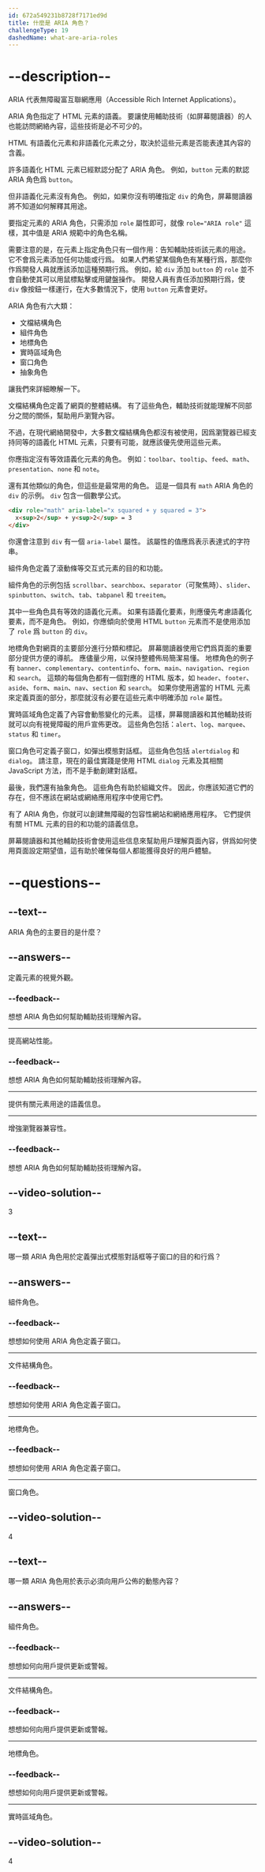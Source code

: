 ```yaml
---
id: 672a549231b8728f7171ed9d
title: 什麼是 ARIA 角色？
challengeType: 19
dashedName: what-are-aria-roles
---
```


# --description--

ARIA 代表無障礙富互聯網應用（Accessible Rich Internet Applications）。

ARIA 角色指定了 HTML 元素的語義。 要讓使用輔助技術（如屏幕閱讀器）的人也能訪問網絡內容，這些技術是必不可少的。

HTML 有語義化元素和非語義化元素之分，取決於這些元素是否能表達其內容的含義。

許多語義化 HTML 元素已經默認分配了 ARIA 角色。 例如，`button` 元素的默認 ARIA 角色爲 `button`。

但非語義化元素沒有角色。 例如，如果你沒有明確指定 `div` 的角色，屏幕閱讀器將不知道如何解釋其用途。

要指定元素的 ARIA 角色，只需添加 `role` 屬性即可，就像 `role="ARIA role"` 這樣，其中值是 ARIA 規範中的角色名稱。

需要注意的是，在元素上指定角色只有一個作用：告知輔助技術該元素的用途。 它不會爲元素添加任何功能或行爲。 如果人們希望某個角色有某種行爲，那麼你作爲開發人員就應該添加這種預期行爲。 例如，給 `div` 添加 `button` 的 `role` 並不會自動使其可以用鼠標點擊或用鍵盤操作。 開發人員有責任添加預期行爲，使 `div` 像按鈕一樣運行，在大多數情況下，使用 `button` 元素會更好。

ARIA 角色有六大類：

- 文檔結構角色
- 組件角色
- 地標角色
- 實時區域角色
- 窗口角色
- 抽象角色

讓我們來詳細瞭解一下。

文檔結構角色定義了網頁的整體結構。 有了這些角色，輔助技術就能理解不同部分之間的關係，幫助用戶瀏覽內容。

不過，在現代網絡開發中，大多數文檔結構角色都沒有被使用，因爲瀏覽器已經支持同等的語義化 HTML 元素，只要有可能，就應該優先使用這些元素。

你應指定沒有等效語義化元素的角色。 例如：`toolbar`、`tooltip`、`feed`、`math`、`presentation`、`none` 和 `note`。

還有其他類似的角色，但這些是最常用的角色。 這是一個具有 `math` ARIA 角色的 `div` 的示例。 `div` 包含一個數學公式。

```html
<div role="math" aria-label="x squared + y squared = 3">
  x<sup>2</sup> + y<sup>2</sup> = 3
</div>
```

你還會注意到 `div` 有一個 `aria-label` 屬性。 該屬性的值應爲表示表達式的字符串。

組件角色定義了滾動條等交互式元素的目的和功能。

組件角色的示例包括 `scrollbar`、`searchbox`、`separator`（可聚焦時）、`slider`、`spinbutton`、`switch`、`tab`、`tabpanel` 和 `treeitem`。

其中一些角色具有等效的語義化元素。 如果有語義化要素，則應優先考慮語義化要素，而不是角色。 例如，你應傾向於使用 HTML `button` 元素而不是使用添加了 `role` 爲 `button` 的 `div`。

地標角色對網頁的主要部分進行分類和標記。 屏幕閱讀器使用它們爲頁面的重要部分提供方便的導航。 應儘量少用，以保持整體佈局簡潔易懂。 地標角色的例子有 `banner`、`complementary`、`contentinfo`、`form`、`main`、`navigation`、`region` 和 `search`。 這類的每個角色都有一個對應的 HTML 版本，如 `header`、`footer`、`aside`、`form`、`main`、`nav`、`section` 和 `search`。 如果你使用適當的 HTML 元素來定義頁面的部分，那麼就沒有必要在這些元素中明確添加 `role` 屬性。

實時區域角色定義了內容會動態變化的元素。 這樣，屏幕閱讀器和其他輔助技術就可以向有視覺障礙的用戶宣佈更改。 這些角色包括：`alert`、`log`、`marquee`、`status` 和 `timer`。

窗口角色可定義子窗口，如彈出模態對話框。 這些角色包括 `alertdialog` 和 `dialog`。 請注意，現在的最佳實踐是使用 HTML `dialog` 元素及其相關 JavaScript 方法，而不是手動創建對話框。

最後，我們還有抽象角色。 這些角色有助於組織文件。 因此，你應該知道它們的存在，但不應該在網站或網絡應用程序中使用它們。

有了 ARIA 角色，你就可以創建無障礙的包容性網站和網絡應用程序。 它們提供有關 HTML 元素的目的和功能的語義信息。

屏幕閱讀器和其他輔助技術會使用這些信息來幫助用戶理解頁面內容，併爲如何使用頁面設定期望值，這有助於確保每個人都能獲得良好的用戶體驗。

# --questions--

## --text--

ARIA 角色的主要目的是什麼？

## --answers--

定義元素的視覺外觀。

### --feedback--

想想 ARIA 角色如何幫助輔助技術理解內容。

---

提高網站性能。

### --feedback--

想想 ARIA 角色如何幫助輔助技術理解內容。

---

提供有關元素用途的語義信息。

---

增強瀏覽器兼容性。

### --feedback--

想想 ARIA 角色如何幫助輔助技術理解內容。

## --video-solution--

3

## --text--

哪一類 ARIA 角色用於定義彈出式模態對話框等子窗口的目的和行爲？

## --answers--

組件角色。

### --feedback--

想想如何使用 ARIA 角色定義子窗口。

---

文件結構角色。

### --feedback--

想想如何使用 ARIA 角色定義子窗口。

---

地標角色。

### --feedback--

想想如何使用 ARIA 角色定義子窗口。

---

窗口角色。

## --video-solution--

4

## --text--

哪一類 ARIA 角色用於表示必須向用戶公佈的動態內容？

## --answers--

組件角色。

### --feedback--

想想如何向用戶提供更新或警報。

---

文件結構角色。

### --feedback--

想想如何向用戶提供更新或警報。

---

地標角色。

### --feedback--

想想如何向用戶提供更新或警報。

---

實時區域角色。

## --video-solution--

4
